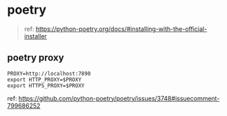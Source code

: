 # poetry

> ref: https://python-poetry.org/docs/#installing-with-the-official-installer

## poetry proxy

```~/.zshrc
PROXY=http://localhost:7890
export HTTP_PROXY=$PROXY
export HTTPS_PROXY=$PROXY
```

ref: https://github.com/python-poetry/poetry/issues/3748#issuecomment-799686252